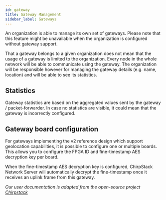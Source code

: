 ```yaml
---
id: gateway
title: Gateway Management
sidebar_label: Gateways
---
```


An organization is able to manage its own set of gateways. Please note that this feature might be unavailable when the organization is configured without gateway support.

That a gateway belongs to a given organization does not mean that the usage of a gateway is limited to the organization. Every node in the whole network will be able to communicate using the gateway. The organization will be responsible however for managing the gateway details (e.g. name, location) and will be able to see its statistics.

## Statistics
Gateway statistics are based on the aggregated values sent by the gateway / packet-forwarder. In case no statistics are visible, it could mean that the gateway is incorrectly configured.

## Gateway board configuration
For gateways implementing the v2 reference design which support geolocation capabilities, it is possible to configure one or multiple boards. This allows you to configure the FPGA ID and fine-timestamp AES decryption key per board.

When the fine-timestamp AES decryption key is configured, ChirpStack Network Server will automatically decrypt the fine-timestamp once it receives an uplink frame from this gateway.

*Our user documentation is adapted from the open-source project [Chirpstack](https://www.chirpstack.io/application-server/use/)*